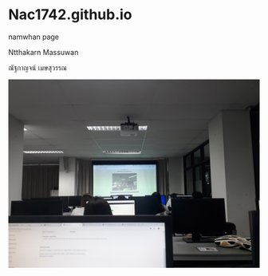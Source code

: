 # Nac1742.github.io
namwhan page  


Ntthakarn Massuwan  


ณัฐกาญจน์ เมษสุวรรณ    


![image](120218158_342826483698406_5817650448143659425_n.jpg)





